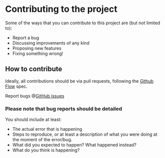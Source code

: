 # Contributing to the project
Some of the ways that you can contribute to this project are (but not limited to):

- Report a bug
- Discussing improvements of any kind
- Proposing new features
- Fixing something wrong!

## How to contribute
Ideally, all contributions should be via pull requests, following the [Github Flow](https://guides.github.com/introduction/flow/index.html) spec.

Report bugs @[GitHub issues](https://github.com/MarcosCela/baker/issues)

### Please note that bug reports should be detailed

You should include at least:
- The actual error that is happening
- Steps to reproduce, or at least a description of what you were doing at the moment of the error/bug.
- What did you expected to happen? What happened instead?
- What do you think is happening?

